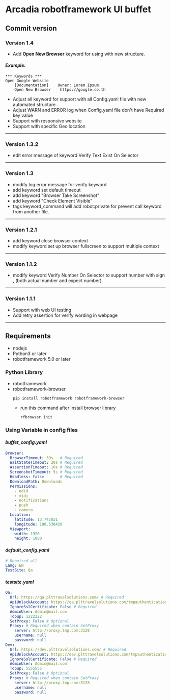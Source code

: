 # Arcadia robotframework UI buffet

## Commit version

### Version 1.4
- Add **Open New Browser** keyword for using with new structure.
#### *Example:*
``` Robotframework
*** Keywords ***
Open Google Website
    [Documentation]    Owner: Lorem Ipsum
    Open New Browser    https://google.co.th
```
- Adjust all keyword for support with all Config.yaml file with new automated structure.
- Adjust WARN and ERROR log when Config.yaml file don't have Required key value
- Support with responsive website
- Support with specific Geo location
---
### Version 1.3.2

- edit error message of keyword Verify Text Exist On Selector

---

### Version 1.3

- modify log error message for verify keyword
- add keyword set default timeout
- add keyword "Browser Take Screenshot"
- add keyword "Check Element Visible"
- tags keyword_command will add robot:private for prevent call keyword from another file.

---

### Version 1.2.1

- add keyword close browser context
- modify keyword set up browser fullscreen to support multiple context

---

### Version 1.1.2

- modify keyword Verify Number On Selector to support number with sign , (both actual number and expect number)

---

### Version 1.1.1

- Support with web UI testing
- Add retry assertion for verify wording in webpage

---

## **Requirements**

- nodejs
- Python3 or later
- robotframework 5.0 or later

### Python Library

- robotframework
- robotframework-browser
  ```
  pip install robotframework robotframework-browser
  ```
  - run this command after install browser library
    ``` bash
    rfbrowser init
    ```

### Using Variable in config files
#### *buffet_config.yaml*
``` yaml
Browser:
  BrowserTimeout: 30s   # Required
  WaitStateTimeout: 20s # Required
  AssertionTimeout: 10s # Required
  ScreenshotTimeout: 5s # Required
  Headless: False       # Required
  DownloadPath: Downloads
  Permissions:
    - udid
    - midi
    - notifications
    - push
    - camera
  Location:
    latitude: 13.745021
    longitude: 100.538428
  Viewport:
    width: 1920
    height: 1080
```
#### *default_config.yaml*
``` yaml
# Required all
Lang: EN
TestSite: Qa
```
#### *testsite.yaml*
``` yaml
Qa:
  Url: https://qa.plttravelsolutions.com/ # Required
  ApiUnlockAccount: https://qa.plttravelsolutions.com/tmpauthentication-qa/api/Users/UnlockUserForTester
  IgnoreSslCertificate: False # Required
  AdminUser: Admin@mail.com
  Topup: 1222222
  SetProxy: False # Optional
  Proxy: # Required when contain SetProxy
    server: http://proxy.tmp.com:3128
    username: null
    password: null
Dev:
  Url: https://dev.plttravelsolutions.com/ # Required
  ApiUnlockAccount: https://dev.plttravelsolutions.com/tmpauthentication-qa/api/Users/UnlockUserForTester
  IgnoreSslCertificate: False # Required
  AdminUser: Admin@mail.com
  Topup: 5555555
  SetProxy: False # Optional
  Proxy: # Required when contain SetProxy
    server: http://proxy.tmp.com:3128
    username: null
    password: null
```